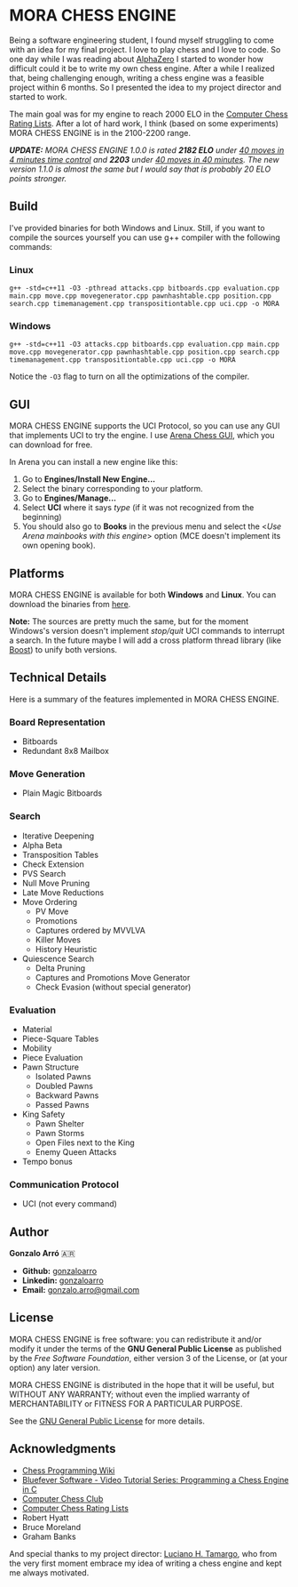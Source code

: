 # MORA CHESS ENGINE

Being a software engineering student, I found myself struggling to come with an idea for my final project. I love to play chess and I love to code. So one day while I was reading about [AlphaZero](https://en.wikipedia.org/wiki/AlphaZero) I started to wonder how difficult could it be to write my own chess engine. After a while I realized that, being challenging enough, writing a chess engine was a feasible project within 6 months. So I presented the idea to my project director and started to work.

The main goal was for my engine to reach 2000 ELO in the [Computer Chess Rating Lists](https://ccrl.chessdom.com/ccrl/). After a lot of hard work, I think (based on some experiments) MORA CHESS ENGINE is in the 2100-2200 range.

***UPDATE:** MORA CHESS ENGINE 1.0.0 is rated **2182 ELO** under [40 moves in 4 minutes time control](https://www.computerchess.org.uk/ccrl/404/) and **2203** under [40 moves in 40 minutes](https://www.computerchess.org.uk/ccrl/4040/). The new version 1.1.0 is almost the same but I would say that is probably 20 ELO points stronger.*

## Build
I've provided binaries for both Windows and Linux. Still, if you want to compile the sources yourself you can use g++ compiler with the following commands:

### Linux

```
g++ -std=c++11 -O3 -pthread attacks.cpp bitboards.cpp evaluation.cpp main.cpp move.cpp movegenerator.cpp pawnhashtable.cpp position.cpp search.cpp timemanagement.cpp transpositiontable.cpp uci.cpp -o MORA
```

### Windows

```
g++ -std=c++11 -O3 attacks.cpp bitboards.cpp evaluation.cpp main.cpp move.cpp movegenerator.cpp pawnhashtable.cpp position.cpp search.cpp timemanagement.cpp transpositiontable.cpp uci.cpp -o MORA
```

Notice the `-O3` flag to turn on all the optimizations of the compiler. 
## GUI

MORA CHESS ENGINE supports the UCI Protocol, so you can use any GUI that implements UCI to try the engine. 
I use [Arena Chess GUI](http://www.playwitharena.de/), which you can download for free.

In Arena you can install a new engine like this:

1. Go to **Engines/Install New Engine...**
2. Select the binary corresponding to your platform.
3. Go to **Engines/Manage...**
4. Select **UCI** where it says *type* (if it was not recognized from the beginning)
5. You should also go to **Books** in the previous menu and select the <*Use Arena mainbooks with this engine*> option (MCE doesn't implement its own opening book).

## Platforms

MORA CHESS ENGINE is available for both **Windows** and **Linux**. You can download the binaries from [here](https://github.com/gonzaloarro/MORA-CHESS-ENGINE/releases/latest).

**Note:** The sources are pretty much the same, but for the moment Windows's version doesn't implement *stop/quit* UCI commands to interrupt a search. In the future maybe I will add a cross platform thread library (like [Boost](https://www.boost.org/doc/libs/1_64_0/doc/html/thread.html)) to unify both versions.

## Technical Details

Here is a summary of the features implemented in MORA CHESS ENGINE.

### Board Representation

- Bitboards
- Redundant 8x8 Mailbox

### Move Generation

- Plain Magic Bitboards

### Search

- Iterative Deepening
- Alpha Beta
- Transposition Tables
- Check Extension
- PVS Search
- Null Move Pruning
- Late Move Reductions
- Move Ordering
  - PV Move
  - Promotions
  - Captures ordered by MVVLVA
  - Killer Moves
  - History Heuristic
- Quiescence Search
  - Delta Pruning
  - Captures and Promotions Move Generator
  - Check Evasion (without special generator)

### Evaluation

- Material
- Piece-Square Tables
- Mobility
- Piece Evaluation
- Pawn Structure
  - Isolated Pawns
  - Doubled Pawns
  - Backward Pawns
  - Passed Pawns
- King Safety
  - Pawn Shelter
  - Pawn Storms
  - Open Files next to the King
  - Enemy Queen Attacks
- Tempo bonus

### Communication Protocol

- UCI (not every command)

## Author

**Gonzalo Arró** 🇦🇷

- **Github:** [gonzaloarro](https://github.com/gonzaloarro)
- **Linkedin:** [gonzaloarro](https://www.linkedin.com/in/gonzaloarro/)
- **Email:** gonzalo.arro@gmail.com

## License

MORA CHESS ENGINE is free software: you can redistribute it and/or modify it under the terms of the **GNU General Public License** as published by the *Free Software Foundation*, either version 3 of the License, or (at your option) any later version. 

MORA CHESS ENGINE is distributed in the hope that it will be useful, but WITHOUT ANY WARRANTY; without even the implied warranty of MERCHANTABILITY or FITNESS FOR A PARTICULAR PURPOSE.

See the [GNU General Public License](COPYING) for more details.

## Acknowledgments

- [Chess Programming Wiki](https://www.chessprogramming.org/)
- [Bluefever Software - Video Tutorial Series: Programming a Chess Engine in C](https://www.youtube.com/playlist?list=PLZ1QII7yudbc-Ky058TEaOstZHVbT-2hg)
- [Computer Chess Club](http://talkchess.com/forum3/index.php)
- [Computer Chess Rating Lists](https://ccrl.chessdom.com/ccrl/)
- Robert Hyatt
- Bruce Moreland
- Graham Banks

And special thanks to my project director: [Luciano H. Tamargo](http://cs.uns.edu.ar/~lt/site/), who from the very first moment embrace my idea of writing a chess engine and kept me always motivated.

